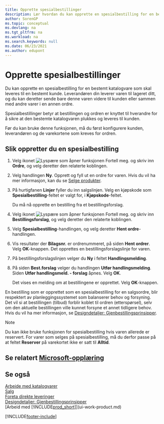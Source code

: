 ```yaml
---
title: Opprette spesialbestillinger
description: Lær hvordan du kan opprette en spesialbestilling for en bestemt katalogvare som skal leveres til en bestemt kunde.
author: SorenGP
ms.topic: conceptual
ms.devlang: na
ms.tgt_pltfrm: na
ms.workload: na
ms.search.keywords: null
ms.date: 06/23/2021
ms.author: edupont
---
```

# <a name="create-special-orders"></a><a name="create-special-orders"></a>Opprette spesialbestillinger

Du kan opprette en spesialbestilling for en bestemt katalogvare som skal leveres til en bestemt kunde. Leverandøren din leverer varen til lageret ditt, og du kan deretter sende bare denne varen videre til kunden eller sammen med andre varer i en annen ordre.  

Spesialbestillinger betyr at bestillingen og ordren er knyttet til hverandre for å sikre at den bestemte katalogvaren plukkes og leveres til kunden.  

Før du kan bruke denne funksjonen, må du først konfigurere kunden, leverandøren og de varekortene som kreves for ordren.  

## <a name="to-create-a-special-order"></a><a name="to-create-a-special-order"></a>Slik oppretter du en spesialbestilling

1.  Velg ikonet ![Lyspære som åpner funksjonen Fortell meg.](media/ui-search/search_small.png "Fortell hva du vil gjøre") og skriv inn **Ordre**, og velg deretter den relaterte koblingen.  
2. Velg handlingen **Ny**. Opprett og fyll ut en  ordre for varen. Hvis du vil ha mer informasjon, kan du se [Selge produkter](sales-how-sell-products.md).
3.  På hurtigfanen **Linjer** fyller du inn salgslinjen. Velg en kjøpskode som **Spesialbestilling**-feltet er valgt for, i **Kjøpskode**-feltet.

    Du må nå opprette en bestilling fra et bestillingsforslag.  
4. Velg ikonet ![Lyspære som åpner funksjonen Fortell meg.](media/ui-search/search_small.png "Fortell hva du vil gjøre") og skriv inn **Bestillingsforslag**, og velg deretter den relaterte koblingen.  
5. Velg **Spesialbestilling**-handlingen, og velg deretter **Hent ordre**-handlingen.  
6.  Vis resultater der **Bilagsnr.** er ordrenummeret, på siden **Hent ordrer**. Velg **OK**-knappen. Det opprettes en bestillingsforslagslinje for varen.  
7.  På bestillingsforslagslinjen velger du **Ny** i feltet **Handlingsmelding**.  
8.  På siden **Best.forslag** velger du handlingen **Utfør handlingsmelding**. Siden **Utfør handlingsmeld. - forslag** åpnes. Velg **OK**.  

    Det vises en melding om at bestillingene er opprettet. Velg **OK**-knappen.  

En bestilling som er opprettet som en spesialbestilling for en salgsordre, blir respektert av planleggingssystemet som balanserer behov og forsyning. Det vil si at bestillingen (tilbud) forblir koblet til ordren (etterspørsel), selv om den aktuelle bestillingen ville kunnet forsyne et annet tidligere behov. Hvis du vil ha mer informasjon, se [Designdetaljer: Gjenbestillingsprinsipper](design-details-reservation-order-tracking-and-action-messaging.md).  

> [!NOTE]  
>  Du kan ikke bruke funksjonen for spesialbestilling hvis varen allerede er reservert. For varer som selges på spesialbestilling, må du derfor passe på at feltet **Reserver** på varekortet ikke er satt til **Alltid**.  

## <a name="see-related-microsoft-training"></a><a name="see-related-microsoft-training"></a>Se relatert [Microsoft-opplæring](/training/modules/create-sales-documents-dynamics-365-business-central/)

## <a name="see-also"></a><a name="see-also"></a>Se også

[Arbeide med katalogvarer](inventory-how-work-nonstock-items.md)  
[Salg](sales-manage-sales.md)  
[Foreta direkte leveringer](sales-how-drop-shipment.md)   
[Designdetaljer: Gjenbestillingsprinsipper](design-details-reservation-order-tracking-and-action-messaging.md)  
[Arbeid med [!INCLUDE[prod_short](includes/prod_short.md)]](ui-work-product.md)


[!INCLUDE[footer-include](includes/footer-banner.md)]
